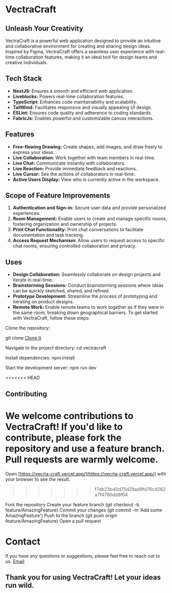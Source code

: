 # VectraCraft

<!-- Open VectraCraft with [https://vecrta-craft.vercel.app/](https://vecrta-craft.vercel.app/) -->

## Unleash Your Creativity
VectraCraft is a powerful web application designed to provide an intuitive and collaborative environment for creating and sharing design ideas. Inspired by Figma, VectraCraft offers a seamless user experience with real-time collaboration features, making it an ideal tool for design teams and creative individuals.

## Tech Stack
- **NextJS:** Ensures a smooth and efficient web application.
- **Liveblocks:** Powers real-time collaboration features.
- **TypeScript:** Enhances code maintainability and scalability.
- **TailWind:** Facilitates responsive and visually appealing UI design.
- **ESLint:** Ensures code quality and adherence to coding standards.
- **FabricJs:** Enables powerful and customizable canvas interactions.

## Features
- **Free-flowing Drawing:** Create shapes, add images, and draw freely to express your ideas.
- **Live Collaboration:** Work together with team members in real-time.
- **Live Chat:** Communicate instantly with collaborators.
- **Live Reaction:** Provide immediate feedback and reactions.
- **Live Cursor:** See the actions of collaborators in real-time.
- **Active Users Display:** View who is currently active in the workspace.

## Scope of Feature Improvements
1. **Authentication and Sign-in:** Secure user data and provide personalized experiences.
2. **Room Management:** Enable users to create and manage specific rooms, fostering organization and ownership of projects.
3. **Print Chat Functionality:** Print chat conversations to facilitate documentation and task tracking.
4. **Access Request Mechanism:** Allow users to request access to specific chat rooms, ensuring controlled collaboration and privacy.

## Uses
- **Design Collaboration:** Seamlessly collaborate on design projects and iterate in real-time.
- **Brainstorming Sessions:** Conduct brainstorming sessions where ideas can be quickly sketched, shared, and refined.
- **Prototype Development:** Streamline the process of prototyping and iterating on product designs.
- **Remote Work:** Enable remote teams to work together as if they were in the same room, breaking down geographical barriers.
To get started with VectraCraft, follow these steps:

Clone the repository:

git clone [Clone It](https://github.com/yourusername/vectracraft.git)

Navigate to the project directory:
cd vectracraft

Install dependencies:
npm install

Start the development server:
npm run dev

<<<<<<< HEAD
## Contributing
We welcome contributions to VectraCraft! If you'd like to contribute, please fork the repository and use a feature branch. Pull requests are warmly welcome.
=======
Open [https://vecrta-craft.vercel.app/](https://vecrta-craft.vercel.app/) with your browser to see the result.
>>>>>>> f7db23b40d75d29ad9fd76cd262a7f4786dd8f64

Fork the repository
Create your feature branch (git checkout -b feature/AmazingFeature)
Commit your changes (git commit -m 'Add some AmazingFeature')
Push to the branch (git push origin feature/AmazingFeature)
Open a pull request

# Contact
If you have any questions or suggestions, please feel free to reach out to us.
[Email](subhranilmondal2@gmail.com)

## Thank you for using VectraCraft! Let your ideas run wild.
